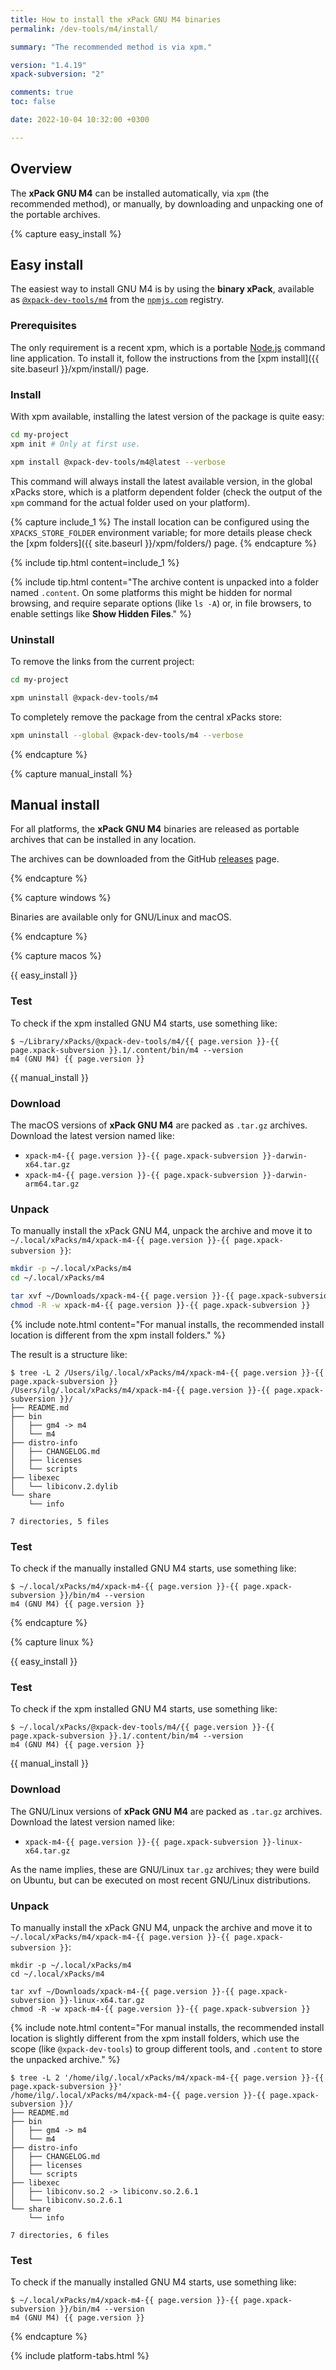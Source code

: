 ```yaml
---
title: How to install the xPack GNU M4 binaries
permalink: /dev-tools/m4/install/

summary: "The recommended method is via xpm."

version: "1.4.19"
xpack-subversion: "2"

comments: true
toc: false

date: 2022-10-04 10:32:00 +0300

---
```


## Overview

The **xPack GNU M4** can be installed automatically, via `xpm` (the
recommended method), or manually, by downloading and unpacking one of the
portable archives.

{% capture easy_install %}

## Easy install

The easiest way to install GNU M4 is by using the **binary xPack**, available as
[`@xpack-dev-tools/m4`](https://www.npmjs.com/package/@xpack-dev-tools/m4)
from the [`npmjs.com`](https://www.npmjs.com) registry.

### Prerequisites

The only requirement is a recent
xpm, which is a portable
[Node.js](https://nodejs.org) command line application. To install it,
follow the instructions from the
[xpm install]({{ site.baseurl }}/xpm/install/) page.

### Install

With xpm available, installing
the latest version of the package is quite easy:

```sh
cd my-project
xpm init # Only at first use.

xpm install @xpack-dev-tools/m4@latest --verbose
```

This command will always install the latest available version,
in the global xPacks store, which is a platform dependent folder
(check the output of the `xpm` command for the actual folder used on
your platform).

{% capture include_1 %}
The install location can be configured using the
`XPACKS_STORE_FOLDER` environment variable; for more details please check the
[xpm folders]({{ site.baseurl }}/xpm/folders/) page.
{% endcapture %}

{% include tip.html content=include_1 %}

{% include tip.html content="The archive content is unpacked into a folder
named `.content`. On some platforms
this might be hidden for normal browsing, and require
separate options (like `ls -A`) or, in file browsers, to enable
settings like **Show Hidden Files**." %}

### Uninstall

To remove the links from the current project:

```sh
cd my-project

xpm uninstall @xpack-dev-tools/m4
```

To completely remove the package from the central xPacks store:

```sh
xpm uninstall --global @xpack-dev-tools/m4 --verbose
```

{% endcapture %}

{% capture manual_install %}

## Manual install

For all platforms, the **xPack GNU M4** binaries are released as portable
archives that can be installed in any location.

The archives can be downloaded from the
GitHub [releases](https://github.com/xpack-dev-tools/m4-xpack/releases/)
page.

{% endcapture %}

{% capture windows %}

Binaries are available only for GNU/Linux and macOS.

{% endcapture %}

{% capture macos %}

{{ easy_install }}

### Test

To check if the xpm installed GNU M4 starts, use something like:

```console
$ ~/Library/xPacks/@xpack-dev-tools/m4/{{ page.version }}-{{ page.xpack-subversion }}.1/.content/bin/m4 --version
m4 (GNU M4) {{ page.version }}
```

{{ manual_install }}

### Download

The macOS versions of **xPack GNU M4**
are packed as `.tar.gz` archives.
Download the latest version named like:

- `xpack-m4-{{ page.version }}-{{ page.xpack-subversion }}-darwin-x64.tar.gz`
- `xpack-m4-{{ page.version }}-{{ page.xpack-subversion }}-darwin-arm64.tar.gz`

### Unpack

To manually install the xPack GNU M4,
unpack the archive and move it to
`~/.local/xPacks/m4/xpack-m4-{{ page.version }}-{{ page.xpack-subversion }}`:

```sh
mkdir -p ~/.local/xPacks/m4
cd ~/.local/xPacks/m4

tar xvf ~/Downloads/xpack-m4-{{ page.version }}-{{ page.xpack-subversion }}-darwin-x64.tar.gz
chmod -R -w xpack-m4-{{ page.version }}-{{ page.xpack-subversion }}
```

{% include note.html content="For manual installs, the recommended
install location is different from the xpm install folders." %}

The result is a structure like:

```console
$ tree -L 2 /Users/ilg/.local/xPacks/m4/xpack-m4-{{ page.version }}-{{ page.xpack-subversion }}
/Users/ilg/.local/xPacks/m4/xpack-m4-{{ page.version }}-{{ page.xpack-subversion }}/
├── README.md
├── bin
│   ├── gm4 -> m4
│   └── m4
├── distro-info
│   ├── CHANGELOG.md
│   ├── licenses
│   └── scripts
├── libexec
│   └── libiconv.2.dylib
└── share
    └── info

7 directories, 5 files
```

### Test

To check if the manually installed GNU M4 starts, use something like:

```console
$ ~/.local/xPacks/m4/xpack-m4-{{ page.version }}-{{ page.xpack-subversion }}/bin/m4 --version
m4 (GNU M4) {{ page.version }}
```

{% endcapture %}

{% capture linux %}

{{ easy_install }}

### Test

To check if the xpm installed GNU M4 starts, use something like:

```console
$ ~/.local/xPacks/@xpack-dev-tools/m4/{{ page.version }}-{{ page.xpack-subversion }}.1/.content/bin/m4 --version
m4 (GNU M4) {{ page.version }}
```

{{ manual_install }}

### Download

The GNU/Linux versions of **xPack GNU M4**
are packed as `.tar.gz` archives.
Download the latest version named like:

- `xpack-m4-{{ page.version }}-{{ page.xpack-subversion }}-linux-x64.tar.gz`

As the name implies, these are GNU/Linux `tar.gz` archives; they were build on
Ubuntu, but can be executed on most recent GNU/Linux distributions.

### Unpack

To manually install the xPack GNU M4,
unpack the archive and move it to
`~/.local/xPacks/m4/xpack-m4-{{ page.version }}-{{ page.xpack-subversion }}`:

```console
mkdir -p ~/.local/xPacks/m4
cd ~/.local/xPacks/m4

tar xvf ~/Downloads/xpack-m4-{{ page.version }}-{{ page.xpack-subversion }}-linux-x64.tar.gz
chmod -R -w xpack-m4-{{ page.version }}-{{ page.xpack-subversion }}
```

{% include note.html content="For manual installs, the recommended
install location is slightly different from the xpm install folders,
which use the scope (like `@xpack-dev-tools`) to group different tools,
and `.content` to store the unpacked archive." %}

```console
$ tree -L 2 '/home/ilg/.local/xPacks/m4/xpack-m4-{{ page.version }}-{{ page.xpack-subversion }}'
/home/ilg/.local/xPacks/m4/xpack-m4-{{ page.version }}-{{ page.xpack-subversion }}/
├── README.md
├── bin
│   ├── gm4 -> m4
│   └── m4
├── distro-info
│   ├── CHANGELOG.md
│   ├── licenses
│   └── scripts
├── libexec
│   ├── libiconv.so.2 -> libiconv.so.2.6.1
│   └── libiconv.so.2.6.1
└── share
    └── info

7 directories, 6 files
```

### Test

To check if the manually installed GNU M4 starts, use something like:

```console
$ ~/.local/xPacks/m4/xpack-m4-{{ page.version }}-{{ page.xpack-subversion }}/bin/m4 --version
m4 (GNU M4) {{ page.version }}
```

{% endcapture %}

{% include platform-tabs.html %}
